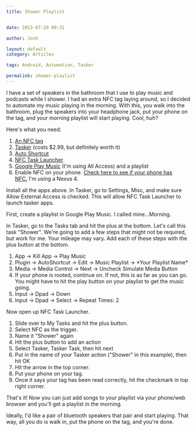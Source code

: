 ```yaml
---
title: Shower Playlist


date: 2013-07-29 00:31

author: Josh

layout: default
category: Articles

tags: Android, Automation, Tasker

permalink: shower-playlist
---
```


I have a set of speakers in the bathroom that I use to play music and
podcasts while I shower. I had an extra NFC tag laying around, so I
decided to automate my music playing in the morning. With this, you walk
into the bathroom, plug the speakers into your headphone jack, put your
phone on the tag, and your morning playlist will start playing. Cool,
huh?

Here's what you need:

1.  [An NFC tag](http://amzn.to/14cY1xW)
2.  [Tasker](https://play.google.com/store/apps/details?id=net.dinglisch.android.taskerm) (costs
    \$2.99, but definitely worth it)
3.  [Auto
    Shortcut](https://play.google.com/store/apps/details?id=com.joaomgcd.autoshortcut&hl=en)
4.  [NFC Task
    Launcher](https://play.google.com/store/apps/details?id=com.jwsoft.nfcactionlauncher&hl=en)
5.  [Google Play Music](https://play.google.com/music/listen) (I'm using
    All Access) and a playlist
6.  Enable NFC on your phone. [Check here to see if your phone has
    NFC.](http://www.nfcworld.com/nfc-phones-list/) I'm using a Nexus 4.

Install all the apps above. In Tasker, go to Settings, Misc, and make
sure Allow External Access is checked. This will allow NFC Task Launcher
to launch tasker apps.

First, create a playlist in Google Play Music. I called mine...Morning.

In Tasker, go to the Tasks tab and hit the plus at the bottom. Let's
call this task "Shower". We're going to add a few steps that might not
be required, but work for me. Your mileage may vary. Add each of these
steps with the plus button at the bottom.

1.  App -\> Kill App -\> Play Music
2.  Plugin -\> AutoShortcut -\> Edit -\> Music Playlist -\> \*Your
    Playlist Name\*
3.  Media -\> Media Control -\> Next -\> Uncheck Simulate Media Button
4.  If your phone is rooted, continue on. If not, this is as far as you
    can go. You might have to hit the play button on your playlist to
    get the music going.
5.  Input -\> Dpad -\> Down
6.  Input -\> Dpad -\> Select -\> Repeat Times: 2

Now open up NFC Task Launcher.

1.  Slide over to My Tasks and hit the plus button.
2.  Select NFC as the trigger.
3.  Name it "Shower" again
4.  Hit the plus button to add an action
5.  Select Tasker, Tasker Task, then hit next
6.  Put in the name of your Tasker action ("Shower" in this example),
    then hit OK
7.  Hit the arrow in the top corner.
8.  Put your phone on your tag.
9.  Once it says your tag has been read correctly, hit the checkmark in
    top right corner.

That's it! Now you can just add songs to your playlist via your
phone/web browser and you'll get a playlist in the morning.

Ideally, I'd like a pair of bluetooth speakers that pair and start
playing. That way, all you do is walk in, put the phone on the tag, and
you're done.
